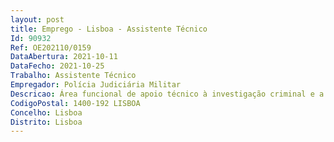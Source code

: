 ```yaml
--- 
layout: post
title: Emprego - Lisboa - Assistente Técnico
Id: 90932
Ref: OE202110/0159
DataAbertura: 2021-10-11
DataFecho: 2021-10-25
Trabalho: Assistente Técnico
Empregador: Polícia Judiciária Militar
Descricao: Área funcional de apoio técnico à investigação criminal e a administração da Polícia Judiciária Militar, área dos Recursos Financeiros Secção de Aquisições.  Recolher dos serviços a informação necessária para a elaboração atempada de um plano de aquisições, de acordo com as opções do Plano de Atividades    Organizar, acompanhar e instruir em termos processuais e administrativos a tramitação dos procedimentos adjudicatórios com vista às aquisições de bens, de serviços e empreitadas, no âmbito do Código dos Contratos Públicos    Efetuar consulta, receber propostas de fornecedores e proceder à sua análise para apreciação superior    Conferir e armazenar os materiais provenientes de fornecedores   Fornecer, após verificação das correspondentes requisições, os bens e materiais destinados aos serviços   Executar outros serviços, mapas, relatórios, estatísticas, análises e informações inerentes ao aprovisionamento   Executar todas as demais funções inseridas na respetiva área funcional e as que lhe forem cometidas por norma legal ou decisão superior.
CodigoPostal: 1400-192 LISBOA
Concelho: Lisboa
Distrito: Lisboa
--- 
```

